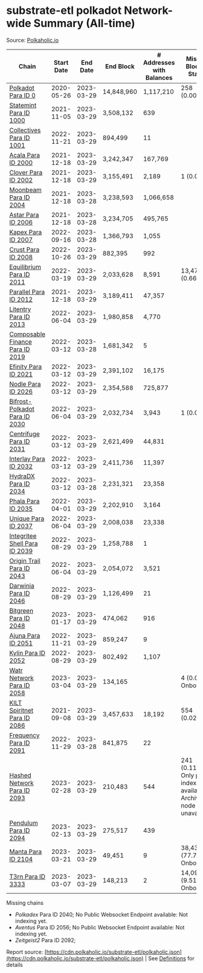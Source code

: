 # substrate-etl polkadot Network-wide Summary (All-time)

Source: [Polkaholic.io](https://polkaholic.io)


| Chain            | Start Date | End Date | End Block | # Addresses with Balances | Missing Blocks / Status |
| ---------------- | ---------- | ---------| --------- | ------------------------- | ----------------------- |
| [Polkadot Para ID 0](/polkadot/0-polkadot) | 2020-05-26 | 2023-03-29 | 14,848,960 |  1,117,210 | 258 (0.00%)  |
| [Statemint Para ID 1000](/polkadot/1000-statemint) | 2021-11-05 | 2023-03-29 | 3,508,132 |  639 |    |
| [Collectives Para ID 1001](/polkadot/1001-collectives) | 2022-11-21 | 2023-03-29 | 894,499 |  11 |    |
| [Acala Para ID 2000](/polkadot/2000-acala) | 2021-12-18 | 2023-03-29 | 3,242,347 |  167,769 |    |
| [Clover Para ID 2002](/polkadot/2002-clover) | 2021-12-18 | 2023-03-29 | 3,155,491 |  2,189 | 1 (0.00%)  |
| [Moonbeam Para ID 2004](/polkadot/2004-moonbeam) | 2021-12-18 | 2023-03-28 | 3,238,593 |  1,066,658 |    |
| [Astar Para ID 2006](/polkadot/2006-astar) | 2021-12-18 | 2023-03-28 | 3,234,705 |  495,765 |    |
| [Kapex Para ID 2007](/polkadot/2007-kapex) | 2022-09-16 | 2023-03-28 | 1,366,793 |  1,055 |    |
| [Crust Para ID 2008](/polkadot/2008-crust) | 2022-10-26 | 2023-03-29 | 882,395 |  992 |    |
| [Equilibrium Para ID 2011](/polkadot/2011-equilibrium) | 2022-03-19 | 2023-03-29 | 2,033,628 |  8,591 | 13,470 (0.66%)  |
| [Parallel Para ID 2012](/polkadot/2012-parallel) | 2021-12-18 | 2023-03-29 | 3,189,411 |  47,357 |    |
| [Litentry Para ID 2013](/polkadot/2013-litentry) | 2022-06-04 | 2023-03-29 | 1,980,858 |  4,770 |    |
| [Composable Finance Para ID 2019](/polkadot/2019-composable) | 2022-03-12 | 2023-03-28 | 1,681,342 |  5 |    |
| [Efinity Para ID 2021](/polkadot/2021-efinity) | 2022-03-12 | 2023-03-29 | 2,391,102 |  16,175 |    |
| [Nodle Para ID 2026](/polkadot/2026-nodle) | 2022-03-12 | 2023-03-29 | 2,354,588 |  725,877 |    |
| [Bifrost-Polkadot Para ID 2030](/polkadot/2030-bifrost-dot) | 2022-06-04 | 2023-03-29 | 2,032,734 |  3,943 | 1 (0.00%)  |
| [Centrifuge Para ID 2031](/polkadot/2031-centrifuge) | 2022-03-12 | 2023-03-29 | 2,621,499 |  44,831 |    |
| [Interlay Para ID 2032](/polkadot/2032-interlay) | 2022-03-12 | 2023-03-29 | 2,411,736 |  11,397 |    |
| [HydraDX Para ID 2034](/polkadot/2034-hydradx) | 2022-03-12 | 2023-03-28 | 2,231,321 |  23,358 |    |
| [Phala Para ID 2035](/polkadot/2035-phala) | 2022-04-01 | 2023-03-29 | 2,202,910 |  3,164 |    |
| [Unique Para ID 2037](/polkadot/2037-unique) | 2022-06-04 | 2023-03-29 | 2,008,038 |  23,338 |    |
| [Integritee Shell Para ID 2039](/polkadot/2039-integritee-shell) | 2022-08-29 | 2023-03-29 | 1,258,788 |  1 |    |
| [Origin Trail Para ID 2043](/polkadot/2043-origintrail) | 2022-06-04 | 2023-03-29 | 2,054,072 |  3,521 |    |
| [Darwinia Para ID 2046](/polkadot/2046-darwinia) | 2022-08-29 | 2023-03-29 | 1,126,499 |  21 |    |
| [Bitgreen Para ID 2048](/polkadot/2048-bitgreen) | 2023-01-17 | 2023-03-29 | 474,062 |  916 |    |
| [Ajuna Para ID 2051](/polkadot/2051-ajuna) | 2022-11-21 | 2023-03-29 | 859,247 |  9 |    |
| [Kylin Para ID 2052](/polkadot/2052-kylin) | 2022-08-29 | 2023-03-29 | 802,492 |  1,107 |    |
| [Watr Network Para ID 2058](/polkadot/2058-watr) | 2023-03-04 | 2023-03-29 | 134,165 |   | 4 (0.00%) Onboarding |
| [KILT Spiritnet Para ID 2086](/polkadot/2086-kilt) | 2021-09-08 | 2023-03-29 | 3,457,633 |  18,192 | 554 (0.02%)  |
| [Frequency Para ID 2091](/polkadot/2091-frequency) | 2022-11-29 | 2023-03-28 | 841,875 |  22 |    |
| [Hashed Network Para ID 2093](/polkadot/2093-hashed) | 2023-02-28 | 2023-03-29 | 210,483 |  544 | 241 (0.11%) Only partial index available: Archive node unavailable |
| [Pendulum Para ID 2094](/polkadot/2094-pendulum) | 2023-02-13 | 2023-03-29 | 275,517 |  439 |    |
| [Manta Para ID 2104](/polkadot/2104-manta) | 2023-03-21 | 2023-03-29 | 49,451 |  9 | 38,432 (77.72%) Onboarding |
| [T3rn Para ID 3333](/polkadot/3333-t3rn) | 2023-03-07 | 2023-03-29 | 148,213 |  2 | 14,090 (9.51%) Onboarding |

Missing chains


* *Polkadex* Para ID 2040; No Public Websocket Endpoint available: Not indexing yet.
* *Aventus* Para ID 2056; No Public Websocket Endpoint available: Not indexing yet.
* *Zeitgeist2* Para ID 2092; 

Report source: [https://cdn.polkaholic.io/substrate-etl/polkaholic.json](https://cdn.polkaholic.io/substrate-etl/polkaholic.json) | See [Definitions](/DEFINITIONS.md) for details
